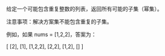 给定一个可能包含重复整数的列表，返回所有可能的子集（幂集）。

注意事项：解决方案集不能包含重复的子集。

例如，如果&nbsp;nums = [1,2,2]，答案为：

[
  [2],
  [1],
  [1,2,2],
  [2,2],
  [1,2],
  []
]
